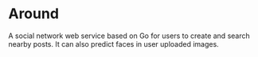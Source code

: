 # Around
A social network web service based on Go for users to create and search nearby posts. It can also predict faces in user uploaded images.
